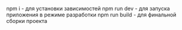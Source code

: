 npm i - для установки зависимостей
npm run dev - для запуска приложения в режиме разработки
npm run build - для финальной сборки проекта
